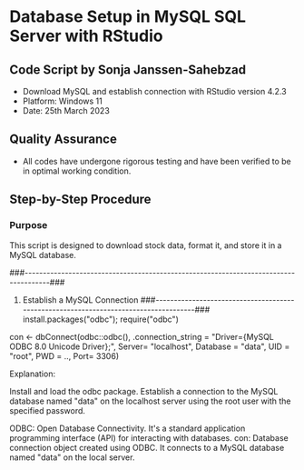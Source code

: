 # Database Setup in MySQL SQL Server with RStudio

## Code Script by Sonja Janssen-Sahebzad
  - Download MySQL and establish connection with RStudio version 4.2.3 
  - Platform: Windows 11
  - Date: 25th March 2023

## Quality Assurance
  - All codes have undergone rigorous testing and have been verified to be in optimal working condition.

## Step-by-Step Procedure
### Purpose
This script is designed to download stock data, format it, and store it in a MySQL database.


###-------------------------------------------------------------------------------------###
1. Establish a MySQL Connection
###-------------------------------------------------------------------------------------###
install.packages("odbc"); require("odbc")

con <- dbConnect(odbc::odbc(), 
                 .connection_string = "Driver={MySQL ODBC 8.0 Unicode Driver};", 
                 Server= "localhost", Database = "data", UID = "root", PWD = .., Port= 3306)

Explanation:

Install and load the odbc package.
Establish a connection to the MySQL database named "data" on the localhost server using the root user with the specified password.

ODBC: Open Database Connectivity. It's a standard application programming interface (API) for interacting with databases.
con: Database connection object created using ODBC. It connects to a MySQL database named "data" on the local server.
